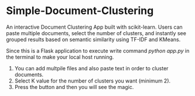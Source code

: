 # Simple-Document-Clustering
An interactive Document Clustering App built with scikit-learn. Users can paste multiple documents, select the number of clusters, and instantly see grouped results based on semantic similarity using TF-IDF and KMeans. 

Since this is a Flask application to execute write command *python app.py* in the terminal to make your local host running.
1. You can add multpile files and also paste text in order to cluster documents.
2. Select K value for the number of clusters you want (minimum 2).
3. Press the button and then you will see the magic.
